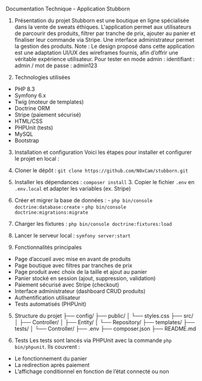 Documentation Technique - Application Stubborn

1. Présentation du projet
Stubborn est une boutique en ligne spécialisée dans la vente de sweats éthiques. L'application permet aux utilisateurs de parcourir des produits, filtrer par tranche de prix, ajouter au panier et finaliser leur commande via Stripe. Une interface administrateur
permet la gestion des produits. Note : Le design proposé dans cette application est une adaptation UI/UX des wireframes
fournis, afin d’offrir une véritable expérience utilisateur.
Pour tester en mode admin : identifiant : admin / mot de passe : admin123

3. Technologies utilisées
- PHP 8.3
- Symfony 6.x
- Twig (moteur de templates)
- Doctrine ORM
- Stripe (paiement sécurisé)
- HTML/CSS
- PHPUnit (tests)
- MySQL
- Bootstrap

3. Installation et configuration
Voici les étapes pour installer et configurer le projet en local :
1. Cloner le dépôt : `git clone https://github.com/N0xCam/stubborn.git`
2. Installer les dépendances : `composer install` 3. Copier le fichier `.env` en `.env.local` et adapter les variables (ex. Stripe)
4. Créer et migrer la base de données : - `php bin/console doctrine:database:create` - `php bin/console doctrine:migrations:migrate`
5. Charger les fixtures : `php bin/console doctrine:fixtures:load`
6. Lancer le serveur local : `symfony server:start`

4. Fonctionnalités principales
- Page d’accueil avec mise en avant de produits
- Page boutique avec filtres par tranches de prix
- Page produit avec choix de la taille et ajout au panier
- Panier stocké en session (ajout, suppression, validation)
- Paiement sécurisé avec Stripe (checkout)
- Interface administrateur (dashboard CRUD produits)
- Authentification utilisateur
- Tests automatisés (PHPUnit)
  
5. Structure du projet
├── config/
├── public/
│ └── styles.css
├── src/
│ ├── Controller/
│ ├── Entity/
│ └── Repository/
├── templates/
├── tests/
│ └── Controller/
├── .env
├── composer.json
├── README.md

6. Tests
Les tests sont lancés via PHPUnit avec la commande `php bin/phpunit`.
Ils couvrent :
- Le fonctionnement du panier
- La redirection après paiement
- L’affichage conditionnel en fonction de l’état connecté ou non
